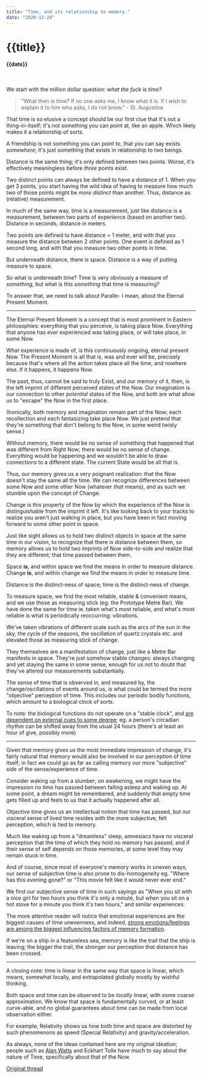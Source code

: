 ```yaml
---
title: "Time, and its relationship to memory."
date: "2020-12-28"
---
```

# {{title}}

#### {{date}}

<br>

We start with the million dollar question: *what the fuck <i>is</i> time?*

> "What then is time? If no one asks me, I know what it is. If I wish to explain it to him who asks, I do not know." - St. Augustine

That time is so elusive a concept should be our first clue that it's not a thing-in-itself; it's not something you can point at, like an apple. Which likely makes it a relationship of sorts.

A friendship is not something you can point to, that you can say exists <i>somewhere</i>; it's just something that exists in relationship to two beings.

Distance is the same thing; it's only defined between two points. Worse, it's effectively meaningless before <i>three</i> points exist.

Two distinct points can always be defined to have a distance of 1.
When you get 3 points, you start having the wild idea of having to measure how much two of those points might be *more distinct* than another. Thus, distance as (relative) measurement.

In much of the same way, time is a measurement, just like distance is a measurement, between two parts of experience (based on another two). Distance in seconds, distance in meters.

Two points are defined to have distance = 1 meter, and with that you measure the distance between 2 other points. One event is defined as 1 second long, and with that you measure two other points in time.

But underneath distance, there is space. Distance is a way of putting measure to space.

So what is underneath time? Time is very obviously a measure of <i>something</i>, but what is this <i>something</i> that time is measuring?

To answer that, we need to talk about Paralle- I mean, about the Eternal Present Moment.

---

The Eternal Present Moment is a concept that is most prominent in Eastern philosophies: everything that you perceive, is taking place Now. Everything that anyone has ever experienced was taking place, or will take place, in some Now.

What experience is made of, is this continuously ongoing, eternal present Now. The Present Moment is all that is, was and ever will be, precisely because that's where all the action takes place all the time, and nowhere else. If it happens, it happens Now.

The past, thus, cannot be said to truly Exist, and our memory of it, then, is the left imprint of different perceived states of the Now. Our imagination is our connection to other <i>potential</i> states of the Now, and both are what allow us to "escape" the Now in the first place.

(Ironically, both memory and imagination remain part of the Now; each recollection and each fantasizing take place Now. We just pretend that they're something that don't belong to the Now, in some weird twisty sense.)

Without memory, there would be no sense of something that happened that was different from Right Now; there would be no sense of change. Everything would be happening and we wouldn't be able to draw connections to a different state. The current State would be all that is.

Thus, our memory gives us a very poignant realization: that the Now doesn't stay the same all the time. We can recognize differences between some Now and some other Now (whatever <i>that</i> means), and as such we stumble upon the concept of Change.

Change is this property of the Now by which the experience of the Now is distinguishable from the imprint it left. It's like looking back to your tracks to realize you aren't just walking in place, but you have been in fact moving forward to some other point in space.

Just like sight allows us to hold two distinct objects in space at the same time in our vision, to recognize that there <i>is</i> distance between them, so memory allows us to hold two imprints of Now side-to-side and realize that they are different; that time passed between them.

Space <b>is</b>, and within space we find the means in order to measure distance. Change <b>is</b>, and within change we find the means in order to measure time.

Distance is the distinct-ness of space; time is the distinct-ness of change.

To measure space, we find the most reliable, stable & convenient means, and we use those as measuring stick (eg. the Prototype Metre Bar).
We have done the same for time ie. taken what's most reliable, and what's most reliable is what is periodically reoccurring: vibrations.

We've taken vibrations of different scale such as the arcs of the sun in the sky, the cycle of the seasons, the oscillation of quartz crystals etc. and elevated those as measuring stick of change.

They themselves are a manifestation of change, just like a Metre Bar manifests in space. They're just somehow stable changes: always changing and yet staying the same in some sense, enough for us not to doubt that they've altered our measurements substantially.

The sense of time that is observed in, and measured by, the change/oscillations of events around us, is what could be termed the more "objective" perception of time. This includes our periodic bodily functions, which amount to a biological clock of sorts.

To note: the biological functions do not operate on a "stable clock", and [are dependent on external cues to some degree](https://ncbi.nlm.nih.gov/pmc/articles/PMC1934931/); eg. a person's circadian rhythm can be shifted away from the usual 24 hours (there's at least an hour of give, possibly more)

---

Given that memory gives us the most immediate impression of change, it's fairly natural that memory would also be involved in our perception of time itself; in fact we could go as far as calling memory our more "subjective" side of the sense/experience of time.

Consider waking up from a slumber; on awakening, we might have the impression no time has passed between falling asleep and waking up. At some point, a dream might be remembered, and suddenly that empty time gets filled up and feels to us that it actually happened after all.

Objective time gives us an intellectual notion that time has passed, but our visceral sense of lived time resides with the more subjective, felt perception, which is tied to memory.

Much like waking up from a "dreamless" sleep, amnesiacs have no visceral perception that the time of which they hold no memory has passed, and if their sense of self depends on those memories, at some level they may remain stuck in time.

And of course, since most of everyone's memory works in uneven ways, our sense of subjective time is also prone to dis-homogeneity eg. "Where has this evening gone?" or "This movie felt like it would never ever end."

We find our subjective sense of time in such sayings as "When you sit with a nice girl for two hours you think it's only a minute, but when you sit on a hot stove for a minute you think it's two hours," and similar experiences.

The more attentive reader will notice that emotional experiences are the biggest causes of time unevenness, and indeed, [strong emotions/feelings are among the biggest influencing factors of memory formation](https://twitter.com/celestialboon/status/1209169687201882112).

If we're on a ship in a featureless sea, memory is like the trail that the ship is leaving; the bigger the trail, the stronger our perception that distance has been crossed.

---

A closing note: time is linear in the same way that space is linear, which means, somewhat locally, and extrapolated globally mostly by wishful thinking.

Both space and time can be observed to be <i>locally</i> linear, with some coarse approximation. We know that space is fundamentally curved, or at least curve-able, and no global guarantees about time can be made from local observation either.

For example, Relativity shows us how both time and space are distorted by such phenomenons as speed (Special Relativity) and gravity/acceleration. 

As always, none of the ideas contained here are my original ideation; people such as [Alan Watts](https://psychonautwiki.org/w/images/d/da/The-book-on-the-taboo-against-knowing-who-you-are-by-Alan-Watts.pdf) and Eckhart Tolle have much to say about the nature of Time, specifically about that of the Now.

[Original thread](https://twitter.com/celestialboon/status/1210958495035641862)